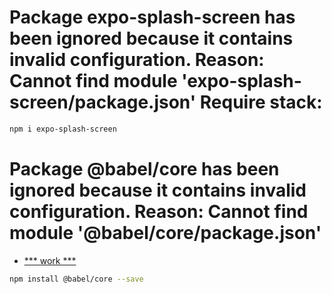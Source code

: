 # Package expo-splash-screen has been ignored because it contains invalid configuration. Reason: Cannot find module 'expo-splash-screen/package.json' Require stack:
```sh
npm i expo-splash-screen
```
# Package @babel/core has been ignored because it contains invalid configuration. Reason: Cannot find module '@babel/core/package.json'
- [*** work ***](https://stackoverflow.com/questions/52067944/cannot-find-module-babel-core/52435686)

```sh
npm install @babel/core --save
```